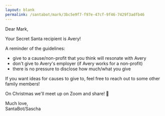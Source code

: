 ```yaml
---
layout: blank
permalink: /santabot/mark/3bc5e9f7-f97e-47cf-9f46-7429f3adfb46
---
```


Dear Mark,

Your Secret Santa recipient is Avery!

A reminder of the guidelines:
* give to a cause/non-profit that you think will resonate with Avery
* don't give to Avery's employer (if Avery works for a non-profit)
* there is no pressure to disclose how much/what you give

If you want ideas for causes to give to, feel free to reach out to some other family members! 

On Christmas we'll meet up on Zoom and share! 🎅

Much love,  
SantaBot/Sascha
